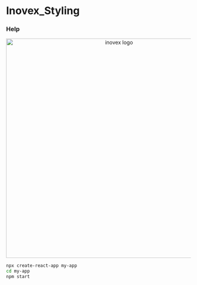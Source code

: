 # Inovex_Styling
### Help
<p align='center'>
<img src='https://media-exp1.licdn.com/dms/image/C4E0BAQG5_BemJ-xlGQ/company-logo_200_200/0/1625600432919?e=2147483647&v=beta&t=fwkm-iyxKhp7HygL8ls2aEDYYJi0cBEHtDL3k1EkDso
' width='600' alt='inovex logo'>
</p>


```sh
npx create-react-app my-app
cd my-app
npm start
```
